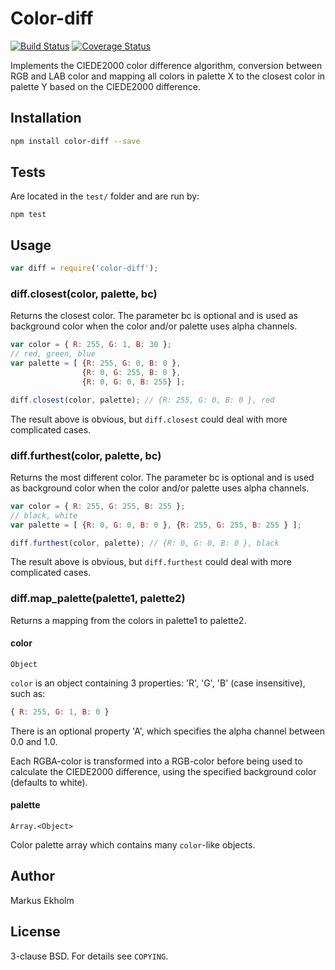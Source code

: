 # Color-diff
[![Build Status](https://travis-ci.com/markusn/color-diff.png)](https://travis-ci.com/markusn/color-diff)
[![Coverage Status](https://coveralls.io/repos/markusn/color-diff/badge.png?branch=master)](https://coveralls.io/r/markusn/color-diff?branch=master)

Implements the CIEDE2000 color difference algorithm, conversion between RGB and
LAB color and mapping all colors in palette X to the closest color in palette Y
based on the CIEDE2000 difference.

## Installation

```bash
npm install color-diff --save
```

## Tests

Are located in the `test/` folder and are run by:

	npm test


## Usage

```js
var diff = require('color-diff');
```

### diff.closest(color, palette, bc)

Returns the closest color. The parameter bc is optional and is used as
background color when the color and/or palette uses alpha channels.

```js
var color = { R: 255, G: 1, B: 30 };
// red, green, blue
var palette = [ {R: 255, G: 0, B: 0 },
                {R: 0, G: 255, B: 0 },
                {R: 0, G: 0, B: 255} ];

diff.closest(color, palette); // {R: 255, G: 0, B: 0 }, red
```

The result above is obvious, but `diff.closest` could deal with more complicated
cases.

### diff.furthest(color, palette, bc)

Returns the most different color. The parameter bc is optional and is used as
background color when the color and/or palette uses alpha channels.

```js
var color = { R: 255, G: 255, B: 255 };
// black, white
var palette = [ {R: 0, G: 0, B: 0 }, {R: 255, G: 255, B: 255 } ];

diff.furthest(color, palette); // {R: 0, G: 0, B: 0 }, black
```

The result above is obvious, but `diff.furthest` could deal with more
complicated cases.


### diff.map_palette(palette1, palette2)

Returns a mapping from the colors in palette1 to palette2.


#### color
`Object`

`color` is an object containing 3 properties: 'R', 'G', 'B' (case insensitive), such as:

```js
{ R: 255, G: 1, B: 0 }
```

There is an optional property 'A', which specifies the alpha channel between 0.0
and 1.0.

Each RGBA-color is transformed into a RGB-color before being used to calculate
the CIEDE2000 difference, using the specified background color
(defaults to white).

#### palette

`Array.<Object>`

Color palette array which contains many `color`-like objects.


## Author
Markus Ekholm

## License
3-clause BSD. For details see `COPYING`.
